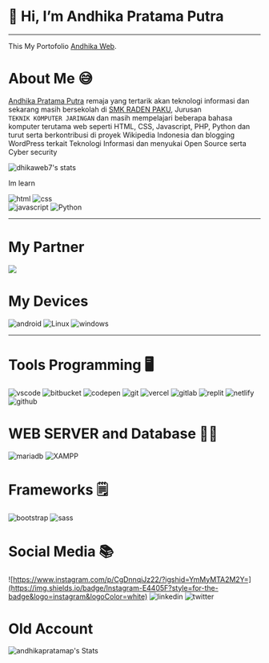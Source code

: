 # 👋 Hi, I’m Andhika Pratama Putra 

<hr>




This My Portofolio [Andhika Web](https://andhikaweb.github.io).

# About Me 😅
<a href="https://dhikaweb7.github.io">Andhika Pratama Putra</a> remaja yang tertarik akan teknologi informasi dan sekarang masih bersekolah di <a href="#">SMK RADEN PAKU</a>, Jurusan<br> ``TEKNIK KOMPUTER JARINGAN`` dan masih mempelajari beberapa bahasa komputer terutama web seperti HTML, CSS, Javascript, PHP, Python dan turut serta berkontribusi di proyek Wikipedia Indonesia dan blogging WordPress terkait Teknologi Informasi dan menyukai Open Source serta Cyber security 

![dhikaweb7's stats](https://github-readme-stats.vercel.app/api?username=dhikaweb7&theme=monokai&show_icons=true&hide_border=true&count_private=true)

Im learn 

![html](https://img.shields.io/badge/HTML5-E34F26?style=for-the-badge&logo=html5&logoColor=white) ![css](https://img.shields.io/badge/CSS3-1572B6?style=for-the-badge&logo=css3&logoColor=white)     
![javascript](https://img.shields.io/badge/JavaScript-323330?style=for-the-badge&logo=javascript&logoColor=F7DF1E) ![Python](https://img.shields.io/badge/Python-FFD43B?style=for-the-badge&logo=python&logoColor=blue)



<hr>


# My Partner
<a href="https://github.com/dhikaweb7"><img src="https://img.shields.io/badge/Prazzdev-000?style=for-the-badge&logo=github&logoColor=fff" /></a>

# My Devices

![android](https://img.shields.io/badge/Android-3DDC84?style=for-the-badge&logo=android&logoColor=white) ![Linux](https://img.shields.io/badge/Linux-FCC624?style=for-the-badge&logo=linux&logoColor=black) ![windows](https://img.shields.io/badge/Windows-0078D6?style=for-the-badge&logo=windows&logoColor=white)





<hr>


# Tools Programming 🖥️

![vscode](https://img.shields.io/badge/Visual_Studio_Code-0078D4?style=for-the-badge&logo=visual%20studio%20code&logoColor=white) ![bitbucket](https://img.shields.io/badge/Bitbucket-0747a6?style=for-the-badge&logo=bitbucket&logoColor=white)
![codepen](https://img.shields.io/badge/Codepen-000000?style=for-the-badge&logo=codepen&logoColor=white)
 ![git](https://img.shields.io/badge/GIT-E44C30?style=for-the-badge&logo=git&logoColor=white)
![vercel](https://img.shields.io/badge/Vercel-000000?style=for-the-badge&logo=vercel&logoColor=white)
 ![gitlab](https://img.shields.io/badge/GitLab-330F63?style=for-the-badge&logo=gitlab&logoColor=white)
![replit](https://img.shields.io/badge/replit-667881?style=for-the-badge&logo=replit&logoColor=white)
![netlify](https://img.shields.io/badge/Netlify-00C7B7?style=for-the-badge&logo=netlify&logoColor=white)
 ![github](https://img.shields.io/badge/GitHub-100000?style=for-the-badge&logo=github&logoColor=white)

# WEB SERVER and Database 👨‍💻

![mariadb](https://img.shields.io/badge/MariaDB-003545?style=for-the-badge&logo=mariadb&logoColor=white) ![XAMPP](https://img.shields.io/badge/Xampp-F37623?style=for-the-badge&logo=xampp&logoColor=white)



# Frameworks 🗒️

![bootstrap](https://img.shields.io/badge/Bootstrap-563D7C?style=for-the-badge&logo=bootstrap&logoColor=white) ![sass](https://img.shields.io/badge/Sass-CC6699?style=for-the-badge&logo=sass&logoColor=white)

# Social Media 📚

![https://www.instagram.com/p/CgDnnqiJz22/?igshid=YmMyMTA2M2Y=](https://img.shields.io/badge/Instagram-E4405F?style=for-the-badge&logo=instagram&logoColor=white) ![linkedin](https://img.shields.io/badge/LinkedIn-0077B5?style=for-the-badge&logo=linkedin&logoColor=white)
![twitter](https://img.shields.io/badge/Twitter-1DA1F2?style=for-the-badge&logo=twitter&logoColor=white)

# Old Account

![andhikapratamap's Stats](https://github-readme-stats.vercel.app/api?username=andhikapratamap&theme=monokai&show_icons=true&hide_border=true&count_private=true)





